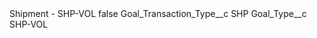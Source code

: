 <?xml version="1.0" encoding="UTF-8"?>
<CustomMetadata xmlns="http://soap.sforce.com/2006/04/metadata" xmlns:xsi="http://www.w3.org/2001/XMLSchema-instance" xmlns:xsd="http://www.w3.org/2001/XMLSchema">
    <label>Shipment - SHP-VOL</label>
    <protected>false</protected>
    <values>
        <field>Goal_Transaction_Type__c</field>
        <value xsi:type="xsd:string">SHP</value>
    </values>
    <values>
        <field>Goal_Type__c</field>
        <value xsi:type="xsd:string">SHP-VOL</value>
    </values>
</CustomMetadata>
